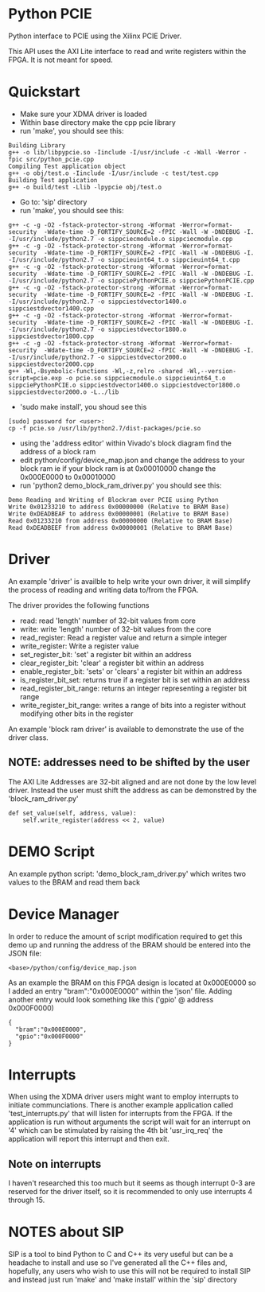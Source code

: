 # Python PCIE

Python interface to PCIE using the Xilinx PCIE Driver.

This API uses the AXI Lite interface to read and write registers within the
FPGA. It is not meant for speed.


# Quickstart

* Make sure your XDMA driver is loaded
* Within base directory make the cpp pcie library
* run 'make', you should see this:

```
Building Library
g++ -o lib/libpypcie.so -Iinclude -I/usr/include -c -Wall -Werror -fpic src/python_pcie.cpp
Compiling Test application object
g++ -o obj/test.o -Iinclude -I/usr/include -c test/test.cpp
Building Test application
g++ -o build/test -Llib -lpypcie obj/test.o
```

* Go to: 'sip' directory
* run 'make', you should see this:

```
g++ -c -g -O2 -fstack-protector-strong -Wformat -Werror=format-security  -Wdate-time -D_FORTIFY_SOURCE=2 -fPIC -Wall -W -DNDEBUG -I. -I/usr/include/python2.7 -o sippciecmodule.o sippciecmodule.cpp
g++ -c -g -O2 -fstack-protector-strong -Wformat -Werror=format-security  -Wdate-time -D_FORTIFY_SOURCE=2 -fPIC -Wall -W -DNDEBUG -I. -I/usr/include/python2.7 -o sippcieuint64_t.o sippcieuint64_t.cpp
g++ -c -g -O2 -fstack-protector-strong -Wformat -Werror=format-security  -Wdate-time -D_FORTIFY_SOURCE=2 -fPIC -Wall -W -DNDEBUG -I. -I/usr/include/python2.7 -o sippciePythonPCIE.o sippciePythonPCIE.cpp
g++ -c -g -O2 -fstack-protector-strong -Wformat -Werror=format-security  -Wdate-time -D_FORTIFY_SOURCE=2 -fPIC -Wall -W -DNDEBUG -I. -I/usr/include/python2.7 -o sippciestdvector1400.o sippciestdvector1400.cpp
g++ -c -g -O2 -fstack-protector-strong -Wformat -Werror=format-security  -Wdate-time -D_FORTIFY_SOURCE=2 -fPIC -Wall -W -DNDEBUG -I. -I/usr/include/python2.7 -o sippciestdvector1800.o sippciestdvector1800.cpp
g++ -c -g -O2 -fstack-protector-strong -Wformat -Werror=format-security  -Wdate-time -D_FORTIFY_SOURCE=2 -fPIC -Wall -W -DNDEBUG -I. -I/usr/include/python2.7 -o sippciestdvector2000.o sippciestdvector2000.cpp
g++ -Wl,-Bsymbolic-functions -Wl,-z,relro -shared -Wl,--version-script=pcie.exp -o pcie.so sippciecmodule.o sippcieuint64_t.o sippciePythonPCIE.o sippciestdvector1400.o sippciestdvector1800.o sippciestdvector2000.o -L../lib
```

* 'sudo make install', you shoud see this

```
[sudo] password for <user>:
cp -f pcie.so /usr/lib/python2.7/dist-packages/pcie.so
```

* using the 'address editor' within Vivado's block diagram find the address of a block ram
* edit python/config/device_map.json and change the address to your block ram ie if your block ram is at 0x00010000 change the 0x000E0000 to 0x00010000
* run 'python2 demo_block_ram_driver.py' you should see this:

```
Demo Reading and Writing of Blockram over PCIE using Python
Write 0x01233210 to address 0x00000000 (Relative to BRAM Base)
Write 0xDEADBEAF to address 0x00000001 (Relative to BRAM Base)
Read 0x01233210 from address 0x00000000 (Relative to BRAM Base)
Read 0xDEADBEEF from address 0x00000001 (Relative to BRAM Base)
```


# Driver

An example 'driver' is availble to help write your own driver, it will simplify the process of reading and writing data to/from the FPGA.

The driver provides the following functions

* read: read 'length' number of 32-bit values from core
* write: write 'length' number of 32-bit values from the core
* read_register: Read a register value and return a simple integer
* write_register: Write a register value
* set_register_bit: 'set' a register bit within an address
* clear_register_bit: 'clear' a register bit within an address
* enable_register_bit: 'sets' or 'clears' a register bit within an address
* is_register_bit_set: returns true if a register bit is set within an address
* read_register_bit_range: returns an integer representing a register bit range
* write_register_bit_range: writes a range of bits into a register without modifying other bits in the register


An example 'block ram driver' is available to demonstrate the use of the driver class.


## NOTE: addresses need to be shifted by the user
The AXI Lite Addresses are 32-bit aligned and are not done by the low level driver. Instead the user must shift the address as can be demonstred by the 'block_ram_driver.py'

```
def set_value(self, address, value):
    self.write_register(address << 2, value)
```


# DEMO Script

An example python script: 'demo_block_ram_driver.py' which writes two values to the BRAM and read them back


# Device Manager

In order to reduce the amount of script modification required to get this demo up and running the address of the BRAM should be entered into the JSON file:

```
<base>/python/config/device_map.json
```

As an example the BRAM on this FPGA design is located at 0x000E0000 so I added an entry "bram":"0x000E0000" within the 'json' file. Adding another entry would look something like this ('gpio' @ address 0x000F0000)


```
{
  "bram":"0x000E0000",
  "gpio":"0x000F0000"
}
```


# Interrupts

When using the XDMA driver users might want to employ interrupts to initiate communciations. There is another example application called 'test_interrupts.py' that will listen for interrupts from the FPGA.
If the application is run without arguments the script will wait for an interrupt on '4' which can be stimulated by raising the 4th bit 'usr_irq_req' the application will report this interrupt and then exit.

## Note on interrupts

I haven't researched this too much but it seems as though interrupt 0-3 are reserved for the driver itself, so it is recommended to only use interrupts 4 through 15.

# NOTES about SIP

SIP is a tool to bind Python to C and C++ its very useful but can be a headache to install and use so I've generated all the C++ files and, hopefully, any users who wish to use this will not be required to install SIP and instead just run 'make' and 'make install' within the 'sip' directory

